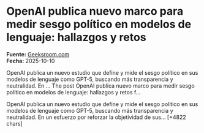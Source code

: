 # OpenAI publica nuevo marco para medir sesgo político en modelos de lenguaje: hallazgos y retos

**Fuente:** [Geeksroom.com](https://geeksroom.com/2025/10/openai-gpt5-sesgo-politico/143026/)  
**Fecha:** 2025-10-10

OpenAI publica un nuevo estudio que define y mide el sesgo político en sus modelos de lenguaje como GPT-5, buscando más transparencia y neutralidad. En …
The post OpenAI publica nuevo marco para medir sesgo político en modelos de lenguaje: hallazgos y retos f…

OpenAI publica un nuevo estudio que define y mide el sesgo político en sus modelos de lenguaje como GPT-5, buscando más transparencia y neutralidad.
En un esfuerzo por reforzar la objetividad de sus… [+4822 chars]
